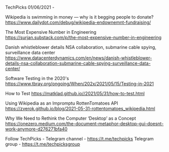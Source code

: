 TechPicks 01/06/2021 -

Wikipedia is swimming in money — why is it begging people to donate?
https://www.dailydot.com/debug/wikipedia-endownemnt-fundraising/  

The Most Expensive Number in Engineering
https://surjan.substack.com/p/the-most-expensive-number-in-engineering

Danish whistleblower details NSA collaboration, submarine cable spying, surveillance data center
https://www.datacenterdynamics.com/en/news/danish-whistleblower-details-nsa-collaboration-submarine-cable-spying-surveillance-data-center/

Software Testing in the 2020's
https://www.tbray.org/ongoing/When/202x/2021/05/15/Testing-in-2021

How to Test
https://matklad.github.io//2021/05/31/how-to-test.html

Using Wikipedia as an Impromptu RottenTomatoes API
https://zverok.github.io/blog/2021-05-31-rottentomatoes_wikipedia.html

Why We Need to Rethink the Computer ‘Desktop’ as a Concept
https://onezero.medium.com/the-document-metaphor-desktop-gui-doesnt-work-anymore-d276271bfa40

Follow TechPicks -
Telegram channel - https://t.me/techpicks
Telegram group - https://t.me/techpicksgroup